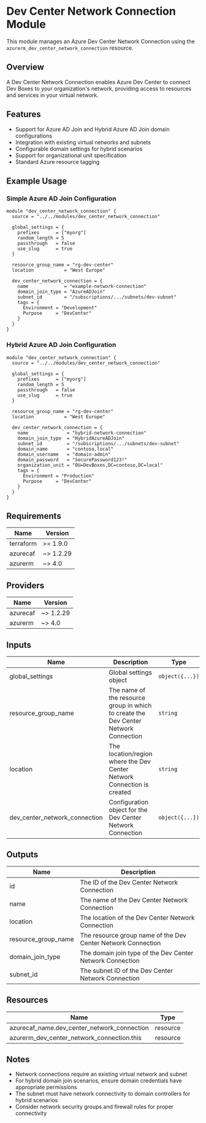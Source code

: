 # Dev Center Network Connection Module

This module manages an Azure Dev Center Network Connection using the `azurerm_dev_center_network_connection` resource.

## Overview

A Dev Center Network Connection enables Azure Dev Center to connect Dev Boxes to your organization's network, providing access to resources and services in your virtual network.

## Features

- Support for Azure AD Join and Hybrid Azure AD Join domain configurations
- Integration with existing virtual networks and subnets
- Configurable domain settings for hybrid scenarios
- Support for organizational unit specification
- Standard Azure resource tagging

## Example Usage

### Simple Azure AD Join Configuration

```hcl
module "dev_center_network_connection" {
  source = "../../modules/dev_center_network_connection"

  global_settings = {
    prefixes      = ["myorg"]
    random_length = 5
    passthrough   = false
    use_slug      = true
  }

  resource_group_name = "rg-dev-center"
  location           = "West Europe"

  dev_center_network_connection = {
    name             = "example-network-connection"
    domain_join_type = "AzureADJoin"
    subnet_id        = "/subscriptions/.../subnets/dev-subnet"
    tags = {
      Environment = "Development"
      Purpose     = "DevCenter"
    }
  }
}
```

### Hybrid Azure AD Join Configuration

```hcl
module "dev_center_network_connection" {
  source = "../../modules/dev_center_network_connection"

  global_settings = {
    prefixes      = ["myorg"]
    random_length = 5
    passthrough   = false
    use_slug      = true
  }

  resource_group_name = "rg-dev-center"
  location           = "West Europe"

  dev_center_network_connection = {
    name              = "hybrid-network-connection"
    domain_join_type  = "HybridAzureADJoin"
    subnet_id         = "/subscriptions/.../subnets/dev-subnet"
    domain_name       = "contoso.local"
    domain_username   = "domain-admin"
    domain_password   = "SecurePassword123!"
    organization_unit = "OU=DevBoxes,DC=contoso,DC=local"
    tags = {
      Environment = "Production"
      Purpose     = "DevCenter"
    }
  }
}
```

## Requirements

| Name | Version |
|------|---------|
| terraform | >= 1.9.0 |
| azurecaf | ~> 1.2.29 |
| azurerm | ~> 4.0 |

## Providers

| Name | Version |
|------|---------|
| azurecaf | ~> 1.2.29 |
| azurerm | ~> 4.0 |

## Inputs

| Name | Description | Type | Default | Required |
|------|-------------|------|---------|:--------:|
| global_settings | Global settings object | `object({...})` | n/a | yes |
| resource_group_name | The name of the resource group in which to create the Dev Center Network Connection | `string` | n/a | yes |
| location | The location/region where the Dev Center Network Connection is created | `string` | n/a | yes |
| dev_center_network_connection | Configuration object for the Dev Center Network Connection | `object({...})` | n/a | yes |

## Outputs

| Name | Description |
|------|-------------|
| id | The ID of the Dev Center Network Connection |
| name | The name of the Dev Center Network Connection |
| location | The location of the Dev Center Network Connection |
| resource_group_name | The resource group name of the Dev Center Network Connection |
| domain_join_type | The domain join type of the Dev Center Network Connection |
| subnet_id | The subnet ID of the Dev Center Network Connection |

## Resources

| Name | Type |
|------|------|
| azurecaf_name.dev_center_network_connection | resource |
| azurerm_dev_center_network_connection.this | resource |

## Notes

- Network connections require an existing virtual network and subnet
- For hybrid domain join scenarios, ensure domain credentials have appropriate permissions
- The subnet must have network connectivity to domain controllers for hybrid scenarios
- Consider network security groups and firewall rules for proper connectivity